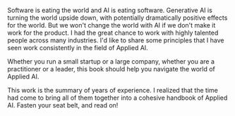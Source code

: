 Software is eating the world and AI is eating software. Generative AI is turning the world upside down, with potentially dramatically positive effects for the world. But we won't change the world with AI if we don't make it work for the product. I had the great chance to work with highly talented people across many industries. I'd like to share some principles that I have seen work consistently in the field of Applied AI. 

Whether you run a small startup or a large company, whether you are a practitioner or a leader, this book should help you navigate the world of Applied AI. 

 

This work is the summary of years of experience. I realized that the time had come to bring all of them together into a cohesive handbook of Applied AI. Fasten your seat belt, and read on! 
